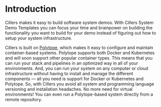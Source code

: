# Introduction

Cillers makes it easy to build software system demos. With Cillers System Demo Templates you can focus your time and brainpower on building the functionality you want to build for your demo instead of figuring out how to setup your system infrastructure.

Cillers is built on [Polytope](https://polytope.com), which makes it easy to configure and maintain container-based systems.  Polytope supports both Docker and Kubernetes and will soon support other popular container types. This means that you can run your stack and pipelines in an optimized way in all of your environments. And, you can run your system on any computer or cloud infrastructure without having to install and manage the different components — all you need is support for Docker or Kubernetes and Polytope. So, with Cillers you avoid all system and programming language versioning and installation headaches. No more need for virtual environments! You can even run a Polytope-based system directly from a remote repository.
